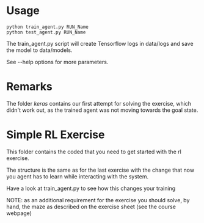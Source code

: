 
# Usage
```
python train_agent.py RUN_Name
python test_agent.py RUN_Name
```
The train_agent.py script will create Tensorflow logs in data/logs and save the model to data/models.

See --help options for more parameters.

# Remarks
The folder _keras_ contains our first attempt for solving the exercise, which didn't work out, as the trained agent was not moving towards the goal state.

# Simple RL Exercise
This folder contains the coded that you need to get started with the rl exercise.

The structure is the same as for the last exercise with the change that now you agent has to learn while interacting with the system.

Have a look at train_agent.py to see how this changes your training

NOTE: as an additional requirement for the exercise you should solve, by hand, the maze as described on the exercise sheet (see the course webpage)
